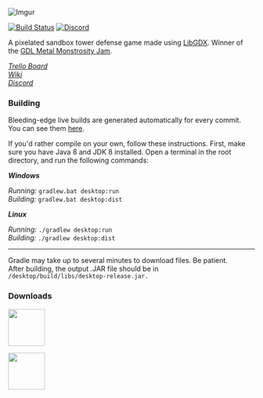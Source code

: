 ![Imgur](https://i.imgur.com/w4N0yhv.png)

[![Build Status](https://travis-ci.org/Anuken/Mindustry.svg?branch=master)](https://travis-ci.org/Anuken/Mindustry) 
[![Discord](https://img.shields.io/discord/391020510269669376.svg)](discord.gg/mindustry)

A pixelated sandbox tower defense game made using [LibGDX](https://libgdx.badlogicgames.com/). Winner of the [GDL Metal Monstrosity Jam](https://itch.io/jam/gdl---metal-monstrosity-jam).

_[Trello Board](https://trello.com/b/aE2tcUwF/mindustry-40-plans)_  
_[Wiki](http://mindustry.wikia.com/wiki/Mindustry_Wiki)_  
_[Discord](https://discord.gg/r8BkXNd)_  

### Building

Bleeding-edge live builds are generated automatically for every commit. You can see them [here](https://github.com/Anuken/Mindustry/wiki).

If you'd rather compile on your own, follow these instructions.
First, make sure you have Java 8 and JDK 8 installed. Open a terminal in the root directory, and run the following commands:


**_Windows_**

_Running:_ `gradlew.bat desktop:run`  
_Building:_ `gradlew.bat desktop:dist`


**_Linux_**

_Running:_ `./gradlew desktop:run`  
_Building:_ `./gradlew desktop:dist`

---

Gradle may take up to several minutes to download files. Be patient. <br>
After building, the output .JAR file should be in `/desktop/build/libs/desktop-release.jar.`

### Downloads

<a href="https://anuke.itch.io/mindustry"><img src="https://i.imgur.com/sk26hTV.png" width="auto" height="75"></a>

<a href="https://play.google.com/store/apps/details?id=io.anuke.mindustry&hl=en"><img src="https://i.imgur.com/8dF6l81.png" width="auto" height="75"></a>
